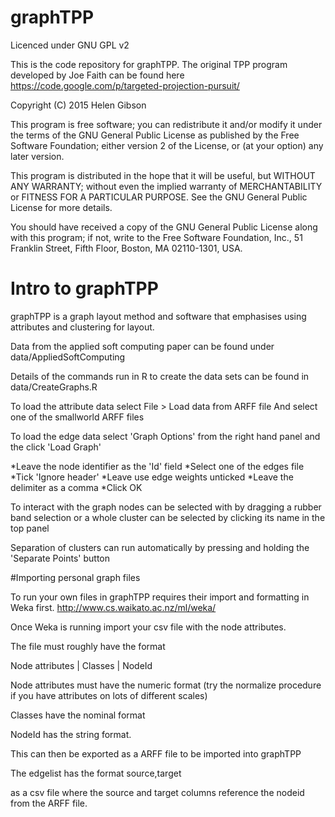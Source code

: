 # graphTPP

Licenced under GNU GPL v2

This is the code repository for graphTPP. The original TPP program developed by Joe Faith can be found here 
https://code.google.com/p/targeted-projection-pursuit/


Copyright (C) 2015  Helen Gibson

This program is free software; you can redistribute it and/or
modify it under the terms of the GNU General Public License
as published by the Free Software Foundation; either version 2
of the License, or (at your option) any later version.

This program is distributed in the hope that it will be useful,
but WITHOUT ANY WARRANTY; without even the implied warranty of
MERCHANTABILITY or FITNESS FOR A PARTICULAR PURPOSE.  See the
GNU General Public License for more details.

You should have received a copy of the GNU General Public License
along with this program; if not, write to the Free Software
Foundation, Inc., 51 Franklin Street, Fifth Floor, Boston, MA  02110-1301, USA.

# Intro to graphTPP
graphTPP is a graph layout method and software that emphasises using attributes and clustering for layout. 

Data from the applied soft computing paper can be found under data/AppliedSoftComputing

Details of the commands run in R to create the data sets can be found in data/CreateGraphs.R

To load the attribute data select File > Load data from ARFF file
And select one of the smallworld ARFF files

To load the edge data select 'Graph Options' from the right hand panel and the click 'Load Graph'

*Leave the node identifier as the 'Id' field
*Select one of the edges file
*Tick 'Ignore header'
*Leave use edge weights unticked
*Leave the delimiter as a comma
*Click OK

To interact with the graph nodes can be selected with by dragging a rubber band selection or a whole cluster can be selected by clicking its name in the top panel

Separation of clusters can run automatically by pressing and holding the 'Separate Points' button

#Importing personal graph files

To run your own files in graphTPP requires their import and formatting in Weka first. 
http://www.cs.waikato.ac.nz/ml/weka/

Once Weka is running import your csv file with the node attributes. 

The file must roughly have the format

Node attributes | Classes | NodeId

Node attributes must have the numeric format (try the normalize procedure if you have attributes on lots of different scales)

Classes have the nominal format

NodeId has the string format. 

This can then be exported as a ARFF file to be imported into graphTPP

The edgelist has the format
source,target 

as a csv file where the source and target columns reference the nodeid from the ARFF file. 



